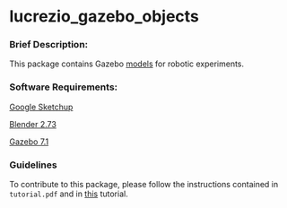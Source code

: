 # lucrezio_gazebo_objects

### Brief Description: ###

This package contains Gazebo [models](http://gazebosim.org/tutorials?tut=model_structure&cat=build_robot) for robotic experiments.

### Software Requirements: ###

[Google Sketchup](https://www.sketchup.com/download)

[Blender 2.73](http://download.blender.org/release/Blender2.73/)

[Gazebo 7.1](http://gazebosim.org/download)

### Guidelines ###

To contribute to this package, please follow the instructions contained in `tutorial.pdf` and in [this](https://www.youtube.com/watch?v=aP4sDyrRzpU) tutorial.